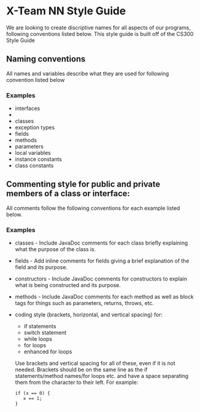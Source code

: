 # X-Team NN Style Guide

We are looking to create discriptive names for all aspects of our programs, following conventions listed below. This style guide is built off of the CS300 Style Guide
## Naming conventions

All names and variables describe what they are used for following convention listed below

### Examples
* interfaces
 * 
* classes
* exception types
* fields
* methods
* parameters
* local variables
* instance constants
* class constants

## Commenting style for public and private members of a class or interface:

All comments follow the following conventions for each example listed below.

### Examples

* classes - Include JavaDoc comments for each class briefly explaining what the purpose of the class is.
* fields - Add inline comments for fields giving a brief explanation of the field and its purpose.
* constructors - Include JavaDoc comments for constructors to explain what is being constructed and its purpose.
* methods - Include JavaDoc comments for each method as well as block tags for things such as parameters, returns, throws, etc.
* coding style (brackets, horizontal, and vertical spacing) for:
  * if statements 
  * switch statement
  * while loops
  * for loops
  * enhanced for loops
  
  Use brackets and vertical spacing for all of these, even if it is not needed. Brackets should be on the same line as the if     statements/method names/for loops etc. and have a space separating them from the character to their left. For example:
      
      if (x == 0) {
         x == 1; 
      }   
